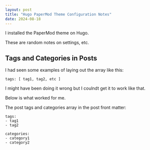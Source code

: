 ```yaml
---
layout: post
title: "Hugo PaperMod Theme Configuration Notes"
date: 2024-08-18
---
```


I installed the PaperMod theme on Hugo.

These are random notes on settings, etc.

## Tags and Categories in Posts

I had seen some examples of laying out the array like this: 
```
tags: [ tag1, tag2, etc ]
```

I might have been doing it wrong but I coulndt get it to work like that.

Below is what worked for me.

The post tags and categories array in the post front matter:

```
tags:
- tag1
- tag2
 
categories:
- category1
- category2
```






